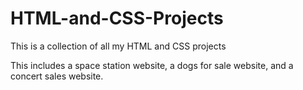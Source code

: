 # HTML-and-CSS-Projects
<p> This is a collection of all my HTML and CSS projects</p>

This includes a space station website, a dogs for sale website, and a concert sales website.
